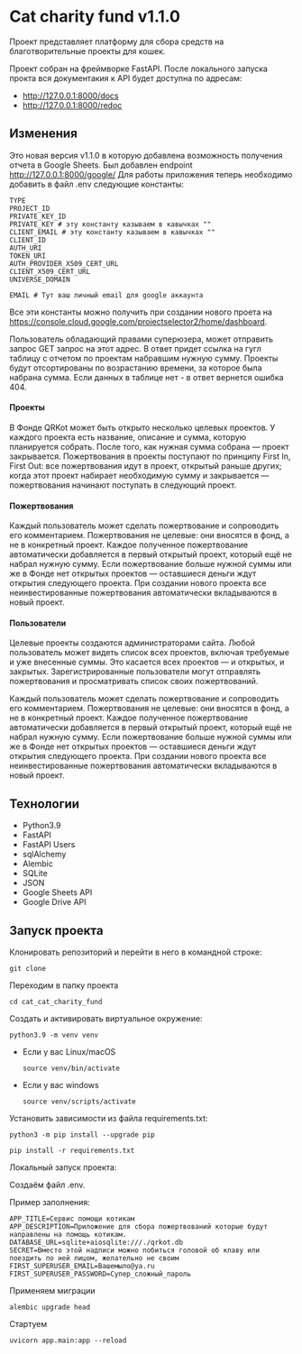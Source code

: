 # Cat charity fund v1.1.0

Проект представляет платформу для сбора средств на благотворительные проекты для кошек.

Проект собран на фреймворке FastAPI. После локального запуска прокта вся документакия к API будет доступна по адресам:
* http://127.0.0.1:8000/docs
* http://127.0.0.1:8000/redoc

## Изменения
Это новая версия v1.1.0 в которую добавлена возможность получения отчета в Google Sheets.
Был добавлен endpoint http://127.0.0.1:8000/google/
Для работы приложения теперь необходимо добавить в файл .env следующие константы:

```
TYPE
PROJECT_ID
PRIVATE_KEY_ID
PRIVATE_KEY # эту константу казываем в кавычках ""
CLIENT_EMAIL # эту константу казываем в кавычках ""
CLIENT_ID
AUTH_URI
TOKEN_URI
AUTH_PROVIDER_X509_CERT_URL
CLIENT_X509_CERT_URL
UNIVERSE_DOMAIN

EMAIL # Тут ваш личный email для google аккаунта
```

Все эти константы можно получить при создании нового проета на https://console.cloud.google.com/projectselector2/home/dashboard.

Пользователь обладающий правами суперюзера, может отправить запрос GET запрос на этот адрес.
В ответ придет ссылка на гугл таблицу с отчетом по проектам набравшим нужную сумму.
Проекты будут отсортированы по возрастанию времени, за которое была набрана сумма.
Если данных в таблице нет - в ответ вернется ошибка 404.

#### Проекты

В Фонде QRKot может быть открыто несколько целевых проектов. У каждого проекта есть название, описание и сумма, которую планируется собрать. После того, как нужная сумма собрана — проект закрывается.
Пожертвования в проекты поступают по принципу First In, First Out: все пожертвования идут в проект, открытый раньше других; когда этот проект набирает необходимую сумму и закрывается — пожертвования начинают поступать в следующий проект.

#### Пожертвования

Каждый пользователь может сделать пожертвование и сопроводить его комментарием. Пожертвования не целевые: они вносятся в фонд, а не в конкретный проект. Каждое полученное пожертвование автоматически добавляется в первый открытый проект, который ещё не набрал нужную сумму. Если пожертвование больше нужной суммы или же в Фонде нет открытых проектов — оставшиеся деньги ждут открытия следующего проекта. При создании нового проекта все неинвестированные пожертвования автоматически вкладываются в новый проект.

#### Пользователи

Целевые проекты создаются администраторами сайта. 
Любой пользователь может видеть список всех проектов, включая требуемые и уже внесенные суммы. Это касается всех проектов — и открытых, и закрытых.
Зарегистрированные пользователи могут отправлять пожертвования и просматривать список своих пожертвований.

Каждый пользователь может сделать пожертвование и сопроводить его комментарием. Пожертвования не целевые: они вносятся в фонд, а не в конкретный проект. Каждое полученное пожертвование автоматически добавляется в первый открытый проект, который ещё не набрал нужную сумму. Если пожертвование больше нужной суммы или же в Фонде нет открытых проектов — оставшиеся деньги ждут открытия следующего проекта. При создании нового проекта все неинвестированные пожертвования автоматически вкладываются в новый проект.

## Технологии

* Python3.9
* FastAPI
* FastAPI Users
* sqlAlchemy
* Alembic
* SQLite
* JSON
* Google Sheets API
* Google Drive API

## Запуск проекта

Клонировать репозиторий и перейти в него в командной строке:

```
git clone 
```

Переходим в папку проекта

```
cd cat_cat_charity_fund
```

Cоздать и активировать виртуальное окружение:

```
python3.9 -m venv venv
```

* Если у вас Linux/macOS

    ```
    source venv/bin/activate
    ```

* Если у вас windows

    ```
    source venv/scripts/activate
    ```

Установить зависимости из файла requirements.txt:

```
python3 -m pip install --upgrade pip
```

```
pip install -r requirements.txt
```

Локальный запуск проекта:

Создаём файл .env.

Пример заполнения:
```
APP_TITLE=Сервис помощи котикам
APP_DESCRIPTION=Приложение для сбора пожертвований которые будут направлены на помощь котикам.
DATABASE_URL=sqlite+aiosqlite:///./qrkot.db
SECRET=Вместо этой надписи можно побиться головой об клаву или поездить по ней лицом, желательно не своим
FIRST_SUPERUSER_EMAIL=Вашемыло@ya.ru
FIRST_SUPERUSER_PASSWORD=Супер_сложный_пароль

```

Применяем миграции

```
alembic upgrade head
```

Стартуем

```
uvicorn app.main:app --reload
```
